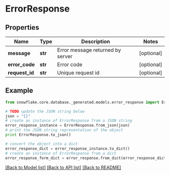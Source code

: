 # ErrorResponse


## Properties
Name | Type | Description | Notes
------------ | ------------- | ------------- | -------------
**message** | **str** | Error message returned by server | [optional] 
**error_code** | **str** | Error code | [optional] 
**request_id** | **str** | Unique request id | [optional] 

## Example

```python
from snowflake.core.database._generated.models.error_response import ErrorResponse

# TODO update the JSON string below
json = "{}"
# create an instance of ErrorResponse from a JSON string
error_response_instance = ErrorResponse.from_json(json)
# print the JSON string representation of the object
print ErrorResponse.to_json()

# convert the object into a dict
error_response_dict = error_response_instance.to_dict()
# create an instance of ErrorResponse from a dict
error_response_form_dict = error_response.from_dict(error_response_dict)
```
[[Back to Model list]](../README.md#documentation-for-models) [[Back to API list]](../README.md#documentation-for-api-endpoints) [[Back to README]](../README.md)


